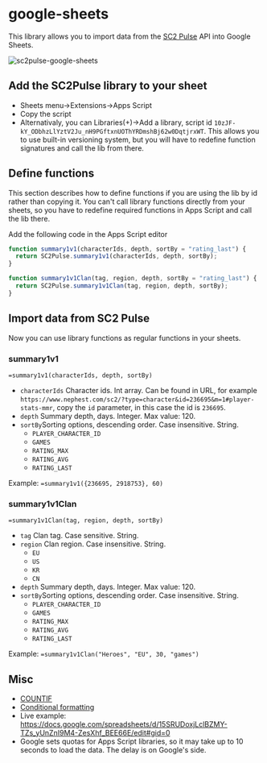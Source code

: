 # google-sheets
This library allows you to import data from the [SC2 Pulse](https://github.com/sc2-pulse/sc2-pulse) API into Google Sheets.

![sc2pulse-google-sheets](https://user-images.githubusercontent.com/63394805/221893541-f78f2cea-978f-450d-ae17-d2b52f916854.png)


## Add the SC2Pulse library to your sheet
* Sheets menu->Extensions->Apps Script
* Copy the script
* Alternativaly, you can Libraries(+)->Add a library, script id `10zJF-kY_ODbhzLlYztV2Ju_nH9PGftxnUOThYRDmshBj62w0DqtjrxWT`. This allows you to use built-in versioning system, but you will have to redefine function signatures and call the lib from there.

## Define functions
This section describes how to define functions if you are using the lib by id rather than copying it. You can't call library functions directly from your sheets, so you have to redefine required functions in Apps Script and call the lib there.

Add the following code in the Apps Script editor
```js
function summary1v1(characterIds, depth, sortBy = "rating_last") {
  return SC2Pulse.summary1v1(characterIds, depth, sortBy);
}

function summary1v1Clan(tag, region, depth, sortBy = "rating_last") {
  return SC2Pulse.summary1v1Clan(tag, region, depth, sortBy);
}
```

## Import data from SC2 Pulse
Now you can use library functions as regular functions in your sheets.

### summary1v1
`=summary1v1(characterIds, depth, sortBy)`
* `characterIds` Character ids. Int array. Can be found in URL, for example `https://www.nephest.com/sc2/?type=character&id=236695&m=1#player-stats-mmr`, copy the `id` parameter, in this case the id is `236695`.
* `depth` Summary depth, days. Integer. Max value: 120.
* `sortBy`Sorting options, descending order. Case insensitive. String.
    * `PLAYER_CHARACTER_ID`
    * `GAMES`
    * `RATING_MAX`
    * `RATING_AVG`
    * `RATING_LAST`

Example: `=summary1v1({236695, 2918753}, 60)`

### summary1v1Clan
`=summary1v1Clan(tag, region, depth, sortBy)`
* `tag` Clan tag. Case sensitive. String.
* `region` Clan region. Case insensitive. String.
    * `EU`
    * `US`
    * `KR`
    * `CN`
* `depth` Summary depth, days. Integer. Max value: 120.
* `sortBy`Sorting options, descending order. Case insensitive. String.
    * `PLAYER_CHARACTER_ID`
    * `GAMES`
    * `RATING_MAX`
    * `RATING_AVG`
    * `RATING_LAST`

Example: `=summary1v1Clan("Heroes", "EU", 30, "games")`

## Misc
* [COUNTIF](https://support.google.com/docs/answer/3093480)
* [Conditional formatting](https://support.google.com/docs/answer/78413)
* Live example: https://docs.google.com/spreadsheets/d/15SRUDoxjLclBZMY-TZs_yUnZnI9M4-ZesXhf_BEE66E/edit#gid=0
* Google sets quotas for Apps Script libraries, so it may take up to 10 seconds to load the data. The delay is on Google's side.

